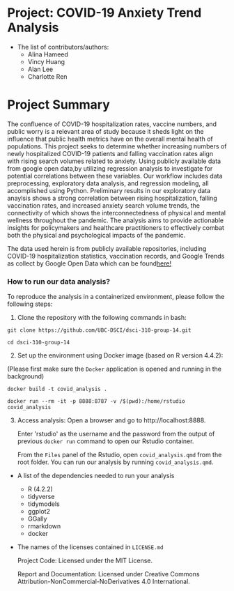 # Project: COVID-19 Anxiety Trend Analysis
- The list of contributors/authors: 
    - Alina Hameed
    - Vincy Huang
    - Alan Lee
    - Charlotte Ren

# Project Summary 
The confluence of COVID-19 hospitalization rates, vaccine numbers, and public worry is a relevant area of study because it sheds light on the influence that public health metrics have on the overall mental health of populations. This project seeks to determine whether increasing numbers of newly hospitalized COVID-19 patients and falling vaccination rates align with rising search volumes related to anxiety. Using publicly available data from google open data,by utilizing regression analysis to investigate for potential correlations between these variables. Our workflow includes data preprocessing, exploratory data analysis, and regression modeling, all accomplished using Python. Preliminary results in our exploratory data anaylsis shows a strong correlation between rising hospitalization, falling vaccination rates, and increased anxiety search volume trends, the connectivity of which shows the interconnectedness of physical and mental wellness throughout the pandemic. The analysis aims to provide actionable insights for policymakers and healthcare practitioners to effectively combat both the physical and psychological impacts of the pandemic.
    
The data used herein is from publicly available repositories, including COVID-19 hospitalization statistics, vaccination records, and Google Trends as collect by Google Open Data which can be found[here!](https://github.com/GoogleCloudPlatform/covid-19-open-data#aggregated-table)

### How to run our data analysis?
To reproduce the analysis in a containerized environment, please follow the following steps:
1. Clone the repository with the following commands in bash:
```
git clone https://github.com/UBC-DSCI/dsci-310-group-14.git
```
```
cd dsci-310-group-14
```
2. Set up the environment using Docker image (based on R version 4.4.2):

(Please first make sure the `Docker` application is opened and running in the background)

```
docker build -t covid_analysis .
```
```
docker run --rm -it -p 8888:8787 -v /$(pwd):/home/rstudio covid_analysis
```
3. Access analysis:
    Open a browser and go to http://localhost:8888.

    Enter 'rstudio' as the username and the password from the output of previous `docker run` command to open our Rstudio container.

    From the `Files` panel of the Rstudio, open `covid_analysis.qmd` from the root folder. You can run our analysis by running `covid_analysis.qmd`.

- A list of the dependencies needed to run your analysis
  - R (4.2.2)
  - tidyverse
  - tidymodels
  - ggplot2
  - GGally
  - rmarkdown
  - docker

- The names of the licenses contained in `LICENSE.md`

  Project Code: Licensed under the MIT License.
  
  Report and Documentation: Licensed under Creative Commons Attribution-NonCommercial-NoDerivatives 4.0 International.
